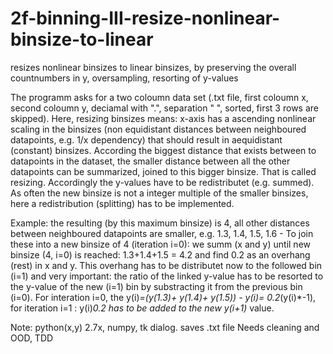 # 2f-binning-III-resize-nonlinear-binsize-to-linear
resizes nonlinear binsizes to linear binsizes, by preserving the overall countnumbers in y, oversampling, resorting of y-values


The programm asks for a two coloumn data set (.txt file, first coloumn x, second coloumn y, deciamal with ".", separation " ", sorted, first 3 rows are skipped). Here, resizing binsizes means: x-axis has a ascending nonlinear scaling in the binsizes (non equidistant 
distances between neighboured datapoints, e.g. 1/x dependency) that should result in aequidistant (constant) binsizes. According the biggest distance that exists between to datapoints in the dataset, the smaller distance between all the other datapoints can be summarized, joined to this bigger binsize. That is called resizing. Accordingly the y-values have to be redistributet (e.g. summed). As often the new binsize is not a integer multiple of the smaller binsizes, here a redistribution (splitting) has to be implemented. 

Example: 
the resulting (by this maximum binsize) is 4, all other distances between neighboured datapoints are smaller, e.g. 1.3, 1.4, 1.5, 1.6 - To join these into a new binsize of 4 (iteration i=0): we summ (x and y) until new binsize (4, i=0) is reached: 1.3+1.4+1.5 = 4.2 and find 0.2 as an overhang (rest) in x and y. This overhang has to be distributet now to the followed bin (i=1) and very important: the ratio of the linked y-value has to be resorted to the y-value of the new (i=1) bin by substracting it from the previous bin (i=0).
For interation i=0, the y(i)*=(y(1.3)+ y(1.4)+ y(1.5)) - y(i)= 0.2*(y(i)*-1), for iteration i=1 : y(i)*0.2 has to be added to the new y(i+1)* value.

Note: python(x,y) 2.7x, numpy, tk dialog. saves .txt file
Needs cleaning and OOD, TDD
